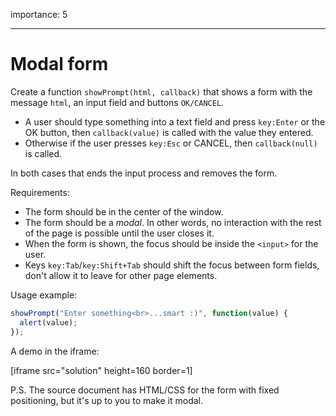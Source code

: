 importance: 5

---

# Modal form

Create a function `showPrompt(html, callback)` that shows a form with the message `html`, an input field and buttons `OK/CANCEL`.

- A user should type something into a text field and press `key:Enter` or the OK button, then `callback(value)` is called with the value they entered.
- Otherwise if the user presses `key:Esc` or CANCEL, then `callback(null)` is called.

In both cases that ends the input process and removes the form.

Requirements:

- The form should be in the center of the window.
- The form should be a *modal*. In other words, no interaction with the rest of the page is possible until the user closes it.
- When the form is shown, the focus should be inside the `<input>` for the user.
- Keys `key:Tab`/`key:Shift+Tab` should shift the focus between form fields, don't allow it to leave for other page elements.

Usage example:

```js
showPrompt("Enter something<br>...smart :)", function(value) {
  alert(value);
});
```

A demo in the iframe:

[iframe src="solution" height=160 border=1]

P.S. The source document has HTML/CSS for the form with fixed positioning, but it's up to you to make it modal.
